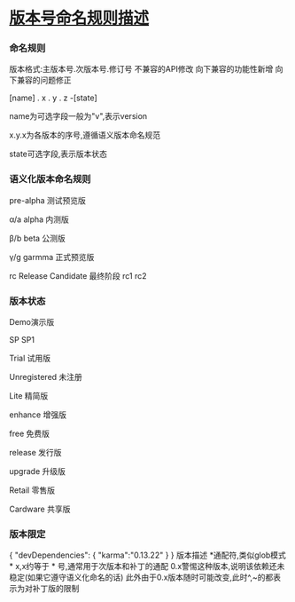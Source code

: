 # [版本号命名规则描述](https://semver.org/lang/zh-CN/)

### 命名规则

版本格式:主版本号.次版本号.修订号
不兼容的API修改
向下兼容的功能性新增
向下兼容的问题修正

[name] . x . y . z -[state]

name为可选字段一般为"v",表示version

x.y.x为各版本的序号,遵循语义版本命名规范

state可选字段,表示版本状态

### 语义化版本命名规则

pre-alpha 测试预览版

α/a alpha     内测版

β/b beta      公测版

γ/g garmma    正式预览版

rc Release Candidate 最终阶段 rc1 rc2

### 版本状态

Demo演示版

SP		SP1

Trial	试用版

Unregistered	未注册

Lite	精简版

enhance	增强版

free	免费版

release	发行版

upgrade	升级版

Retail	零售版

Cardware	共享版



### 版本限定

{
    "devDependencies": {
        "karma":"0.13.22"
    }
}
版本描述
*通配符,类似glob模式 *
x,x约等于 * 号,通常用于次版本和补丁的通配
0.x警惕这种版本,说明该依赖还未稳定(如果它遵守语义化命名的话)
此外由于0.x版本随时可能改变,此时^,~的都表示为对补丁版的限制
